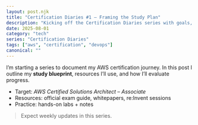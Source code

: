 ```yaml
---
layout: post.njk
title: "Certification Diaries #1 — Framing the Study Plan"
description: "Kicking off the Certification Diaries series with goals, resources, and schedule."
date: 2025-08-01
category: "tech"
series: "Certification Diaries"
tags: ["aws", "certification", "devops"]
canonical: ""
---
```


I’m starting a series to document my AWS certification journey. In this post I outline my **study blueprint**, resources I’ll use, and how I’ll evaluate progress.

- Target: *AWS Certified Solutions Architect – Associate*
- Resources: official exam guide, whitepapers, re:Invent sessions
- Practice: hands-on labs + notes

> Expect weekly updates in this series.

